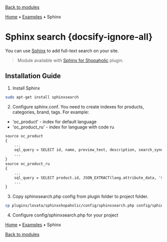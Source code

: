 [Back to modules](modules/home.md)

[Home](modules/search/home.md)
• [Examples](modules/search/examples/examples.md)
• Sphinx

# Sphinx search {docsify-ignore-all}

You can use [Sphinx](http://sphinxsearch.com/) to add full-text search on your site.

> Module available with [Sphinx for Shopaholic](plugins/home#sphinx-for-shopaholic) plugin.

## Installation Guide

1. Install Sphinx
```bash
sudo apt-get install sphinxsearch
```

2. Configure sphinx.conf. You need to create indexes for products, categories, brand, tags. For example:
  * 'oc_product' - index for default language
  * 'oc_product_ru' - index for language with code ru

```html
source oc_product
{
    ...
    sql_query = SELECT id, name, preview_text, description, search_synonym, search_content FROM lovata_shopaholic_products order by `id` DESC
    ...
}
source oc_product_ru
{
    ...
    sql_query = SELECT product.id, JSON_EXTRACT(lang.attribute_data, '$.name') as name FROM lovata_shopaholic_products as product LEFT JOIN rainlab_translate_attributes as lang ON product.id = lang.model_id WHERE lang.model_type  = 'Lovata\\Shopaholic\\Models\\Product' and lang.locale = 'ru'
    ...
}
```

3. Copy sphinxsearch.php config from plugin folder to project folder.
```bash
cp plugins/lovata/sphinxshopaholic/config/sphinxsearch.php config/sphinxsearch.php
```

4. Configure config/sphinxsearch.php for your project

[Home](modules/search/home.md)
• [Examples](modules/search/examples/examples.md)
• Sphinx

[Back to modules](modules/home.md)
